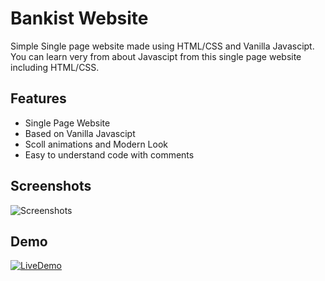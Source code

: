 # Bankist Website

Simple Single page website made using HTML/CSS and Vanilla Javascipt.
You can learn very from about Javascipt from this single page website including HTML/CSS.



## Features

- Single Page Website
- Based on Vanilla Javascipt
- Scoll animations and Modern Look
- Easy to understand code with comments 


## Screenshots

![Screenshots](https://i.postimg.cc/4xggFkFZ/screenshot.png)


## Demo

[![LiveDemo](https://img.shields.io/static/v1?label=LIVE&message=ClickToView&color=red)](https://jooseeph.github.io/Bankist-Website/)
